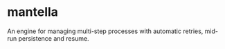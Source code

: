 # mantella
An engine for managing multi-step processes with automatic retries, mid-run persistence and resume.
